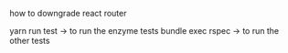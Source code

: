 how to downgrade react router



yarn run test -> to run the enzyme tests
bundle exec rspec -> to run the other tests
